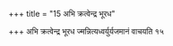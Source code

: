+++
title = "15 अभि क्रत्वेन्द्र भूरध"

+++
अभि क्रत्वेन्द्र भूरध ज्मन्नित्यध्वर्युर्यजमानं वाचयति १५